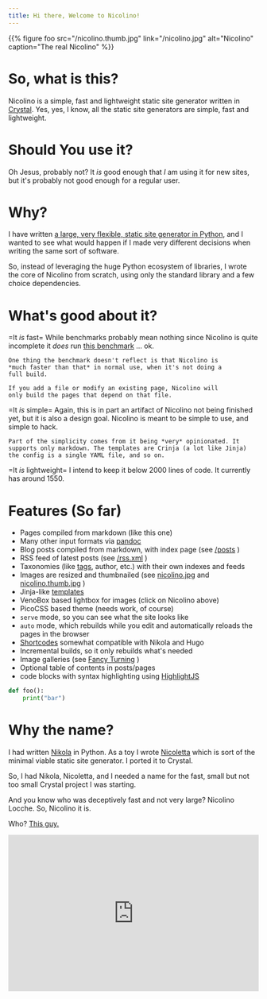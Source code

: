 ```yaml
---
title: Hi there, Welcome to Nicolino!
---
```


{{% figure foo
    src="/nicolino.thumb.jpg"
    link="/nicolino.jpg"
    alt="Nicolino"
    caption="The real Nicolino"
%}}

# So, what is this?
Nicolino is a simple, fast and lightweight static site generator written in [Crystal](https://crystal-lang.org). Yes, yes, I know,
all the static site generators are simple, fast and lightweight.

# Should You use it?

Oh Jesus, probably not? It *is* good enough that *I* am using it
for new sites, but it's probably not good enough for a regular
user.

# Why?

I have written [a large, very flexible, static site generator in Python](https://getnikola.com),
and I wanted to see what would happen if I made very different
decisions when writing the same sort of software.

So, instead of leveraging the huge Python ecosystem of libraries,
I wrote the core of Nicolino from scratch, using only the standard
library and a few choice dependencies.

# What's good about it?

=It *is* fast=
    While benchmarks probably mean nothing since Nicolino is quite incomplete
    it *does* run [this benchmark](https://www.zachleat.com/web/build-benchmark/) ... ok.

    One thing the benchmark doesn't reflect is that Nicolino is
    *much faster than that* in normal use, when it's not doing a
    full build.

    If you add a file or modify an existing page, Nicolino will
    only build the pages that depend on that file.

=It *is* simple=
    Again, this is in part an artifact of Nicolino not being finished yet,
    but it is also a design goal. Nicolino is meant to be simple to use,
    and simple to hack.

    Part of the simplicity comes from it being *very* opinionated. It
    supports only markdown. The templates are Crinja (a lot like Jinja)
    the config is a single YAML file, and so on.

=It *is* lightweight=
    I intend to keep it below 2000 lines of code. It currently has around 1550.

# Features (So far)

* Pages compiled from markdown (like this one)
* Many other input formats via [pandoc](https://pandoc.org/)
* Blog posts compiled from markdown, with index page (see [/posts](/posts) )
* RSS feed of latest posts (see [/rss.xml](/rss.xml) )
* Taxonomies (like [tags](/tags), author, etc.) with their own indexes and feeds
* Images are resized and thumbnailed (see [nicolino.jpg](/nicolino.jpg) and [nicolino.thumb.jpg](/nicolino.thumb.jpg) )
* Jinja-like [templates](/templates.html)
* VenoBox based lightbox for images (click on Nicolino above)
* PicoCSS based theme (needs work, of course)
* `serve` mode, so you can see what the site looks like
* `auto` mode, which rebuilds while you edit and automatically reloads
  the pages in the browser
* [Shortcodes](/shortcodes.html) somewhat compatible with Nikola and Hugo
* Incremental builds, so it only rebuilds what's needed
* Image galleries (see [Fancy Turning](/galleries/fancy-turning) )
* Optional table of contents in posts/pages
* code blocks with syntax highlighting using [HighlightJS](https://highlightjs.org/)

```python
def foo():
    print("bar")
```


# Why the name?

I had written [Nikola](https://getnikola.com) in Python. As a toy I
wrote [Nicoletta](https://github.com/ralsina/nicoletta) which is sort
of the minimal viable static site generator. I ported it to Crystal.

So, I had Nikola, Nicoletta, and I needed a name for the fast, small but
not too small Crystal project I was starting.

And you know who was deceptively fast and not very large?
Nicolino Locche. So, Nicolino it is.

Who? [This guy.](https://en.wikipedia.org/wiki/Nicolino_Locche)

<iframe width="100%" height="315" src="https://www.youtube.com/embed/gDQltEznD9Q" title="YouTube video player" frameborder="0" allow="accelerometer; autoplay; clipboard-write; encrypted-media; gyroscope; picture-in-picture; web-share" allowfullscreen></iframe>
